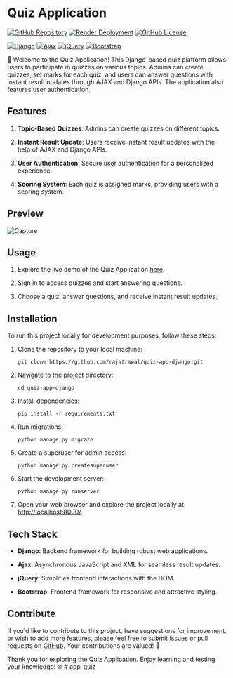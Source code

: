 # Quiz Application

[![GitHub Repository](https://img.shields.io/badge/GitHub%20Repo-Quiz%20Application-green)](https://github.com/rajatrawal/quiz-app-django)
[![Render Deployment](https://img.shields.io/badge/Deployment-Render-orange)](https://quiz-app-django.onrender.com/)
[![GitHub License](https://img.shields.io/badge/license-MIT-blue.svg)](LICENSE)

[![Django](https://img.shields.io/badge/Django-Backend-blue)](https://www.djangoproject.com/)
[![Ajax](https://img.shields.io/badge/Ajax-Asynchronous%20Requests-blue)](https://developer.mozilla.org/en-US/docs/Web/Guide/AJAX)
[![jQuery](https://img.shields.io/badge/jQuery-Frontend%20Interaction-blue)](https://jquery.com/)
[![Bootstrap](https://img.shields.io/badge/Bootstrap-Styling-blue)](https://getbootstrap.com/)

🧠 Welcome to the Quiz Application! This Django-based quiz platform allows users to participate in quizzes on various topics. Admins can create quizzes, set marks for each quiz, and users can answer questions with instant result updates through AJAX and Django APIs. The application also features user authentication.

## Features

1. **Topic-Based Quizzes**: Admins can create quizzes on different topics.

2. **Instant Result Update**: Users receive instant result updates with the help of AJAX and Django APIs.

3. **User Authentication**: Secure user authentication for a personalized experience.

4. **Scoring System**: Each quiz is assigned marks, providing users with a scoring system.

## Preview
![Capture](https://github.com/rajatrawal/quiz-app-django/assets/72153827/6de6a4de-1fbf-46ea-8732-0a12bff52795)


## Usage

1. Explore the live demo of the Quiz Application [here](https://quiz-app-django.onrender.com/).

2. Sign in to access quizzes and start answering questions.

3. Choose a quiz, answer questions, and receive instant result updates.

## Installation

To run this project locally for development purposes, follow these steps:

1. Clone the repository to your local machine:

   ```shell
   git clone https://github.com/rajatrawal/quiz-app-django.git
   ```

2. Navigate to the project directory:

   ```shell
   cd quiz-app-django
   ```

3. Install dependencies:

   ```shell
   pip install -r requirements.txt
   ```

4. Run migrations:

   ```shell
   python manage.py migrate
   ```

5. Create a superuser for admin access:

   ```shell
   python manage.py createsuperuser
   ```

6. Start the development server:

   ```shell
   python manage.py runserver
   ```

7. Open your web browser and explore the project locally at [http://localhost:8000/](http://localhost:8000/).

## Tech Stack

- **Django**: Backend framework for building robust web applications.

- **Ajax**: Asynchronous JavaScript and XML for seamless result updates.

- **jQuery**: Simplifies frontend interactions with the DOM.

- **Bootstrap**: Frontend framework for responsive and attractive styling.

## Contribute

If you'd like to contribute to this project, have suggestions for improvement, or wish to add more features, please feel free to submit issues or pull requests on [GitHub](https://github.com/rajatrawal/quiz-app-django). Your contributions are valued! 🚀

Thank you for exploring the Quiz Application. Enjoy learning and testing your knowledge! 🌐
#   a p p - q u i z  
 